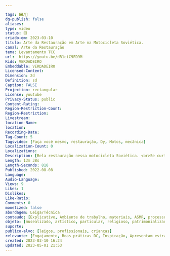```yaml
---

tags: 🖼️/🎥️
dg-publish: false
aliases: 
type: video
status: 🟨️ 
criado-em: 2023-03-10
titulo: Arte da Restauração em Arte na Motocicleta Soviética.
canal: Arte da Restauração
tema: Levantamento TCC 
url:  https://youtu.be/dR1ctC9FD9M
Kids: VERDADEIRO
Embeddable: VERDADEIRO
Licensed-Content: 
Dimension: 2d
Definition: sd
Caption: FALSE
Projection: rectangular
License: youtube
Privacy-Status: public
Content-Rating: 
Region-Restriction-Count: 
Region-Restriction: 
Livestream: 
location-Name: 
location: 
Recording-Date: 
Tag-Count: 5
Tagsvideo: [Faça você mesmo, restauração, Dy, Motos, mecânica]
Localization-Count: 0
Localizations: 
Description: [Bela restauração nessa motocicleta Soviética. <br>Se curtir o Conteúdo se inscreva no nosso canal.]
Length: 13m 38s
Length-Seconds: 818
Published: 2022-08-08
Language: 
Audio-Language: 
Views: 9
Likes: 1
Dislikes: 
Like-Ratio: 
Comments: 0
monetized: false
abordagem: Leiga/Técnica
conteudo: [Explicativo, Ambiente de trabalho, materiais, ASMR, processos]
objeto: [musealizado, artístico, particular, religioso, patrimonializado, histórico]
suporte:
publico-alvo: [leigos, profissionais, crianças]
relevante: [Engajamento, Boas práticas DC, Inspiração, Apresentam estratégias de DC, Inovações, cibercultura]
created: 2023-03-10 16:24
updated: 2023-05-01 21:53
---
```

